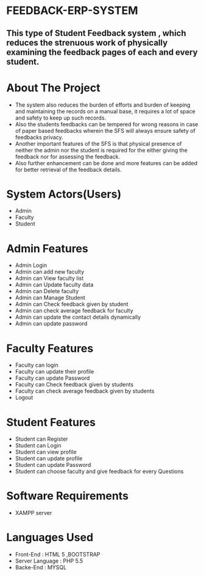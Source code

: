 # FEEDBACK-ERP-SYSTEM
## This type of Student Feedback system , which reduces the strenuous work of physically examining the feedback pages of each and every student.

# About The Project
* The system also reduces the burden of efforts and burden of keeping and maintaining the records on a manual base, it requires a lot of space and safety to keep up such records.
* Also the students feedbacks can be tempered for wrong reasons in case of paper based feedbacks wherein the SFS will always ensure safety of feedbacks privacy.
* Another important features of the SFS is that physical presence of neither the admin nor the student is required for the either giving the feedback nor for assessing the feedback.
* Also further enhancement can be done and more features can be added for better retrieval of the feedback details.

# System Actors(Users) <br>
* Admin <br>
* Faculty <br>
* Student <br>

# Admin Features
* Admin Login <br>
* Admin can add new faculty <br>
* Admin can View faculty list <br>
* Admin can Update faculty data <br>
* Admin can Delete faculty <br>
* Admin can Manage Student <br>
* Admin can Check feedback given by student <br>
* Admin can check average feedback for faculty <br>
* Admin can update the contact details dynamically <br>
* Admin can update password <br>

# Faculty Features
* Faculty can login <br>
* Faculty can update their profile <br>
* Faculty can update Password <br>
* Faculty can Check feedback given by students <br>
* Faculty can check average feedback given by students <br>
* Logout <br>

# Student Features
* Student can Register <br>
* Student can Login <br>
* Student can view profile <br>
* Student can update profile <br>
* Student can update Password <br>
* Student can choose faculty and give feedback for every Questions <br>

# Software Requirements <br>
* XAMPP server <br>
  
# Languages Used <br>
* Front-End : HTML 5 ,BOOTSTRAP <br>
* Server Language : PHP 5.5 <br>
* Backe-End : MYSQL<br>
